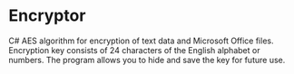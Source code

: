 # Encryptor
C# AES algorithm for encryption of text data and Microsoft Office files. Encryption key consists of 24 characters of the English alphabet or numbers. The program allows you to hide and save the key for future use.
